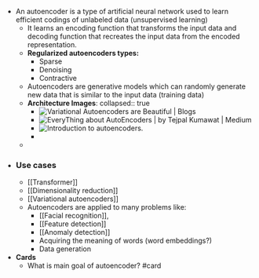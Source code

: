 - An autoencoder is a type of artificial neural network used to learn efficient codings of unlabeled data (unsupervised learning)
	- It learns an encoding function that transforms the input data and decoding function that recreates the input data from the encoded representation.
	- **Regularized autoencoders types:**
		- Sparse
		- Denoising
		- Contractive
	- Autoencoders are generative models which can randomly generate new data that is similar to the input data (training data)
	- **Architecture Images**:
	  collapsed:: true
		- ![Variational Autoencoders are Beautiful | Blogs](https://www.compthree.com/images/blog/ae/ae.png)
		- ![EveryThing about AutoEncoders | by Tejpal Kumawat | Medium](https://miro.medium.com/v2/resize:fit:600/0*LtrxkZrn87VTYML6.png)
		- ![Introduction to autoencoders.](https://www.jeremyjordan.me/content/images/2018/03/Screen-Shot-2018-03-09-at-10.20.44-AM.png)
		-
	-
- ### Use cases
	- [[Transformer]]
	- [[Dimensionality reduction]]
	- [[Variational autoencoders]]
	- Autoencoders are applied to many problems like:
		- [[Facial recognition]],
		- [[Feature detection]]
		- [[Anomaly detection]]
		- Acquiring the meaning of words (word embeddings?)
		- Data generation
- **Cards**
	- What is main goal of autoencoder? #card